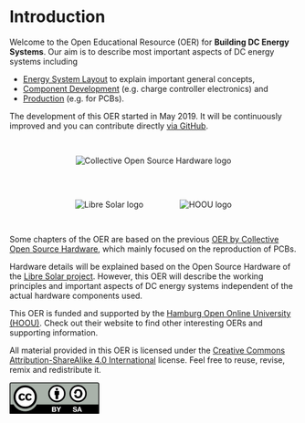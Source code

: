 # Introduction

Welcome to the Open Educational Resource (OER) for **Building DC Energy Systems**. Our aim is to describe most important aspects of DC energy systems including

- [Energy System Layout](/system/) to explain important general concepts,
- [Component Development](/development/) (e.g. charge controller electronics) and
- [Production](/production/) (e.g. for PCBs).

The development of this OER started in May 2019. It will be continuously improved and you can contribute directly [via GitHub](https://github.com/LibreSolar/learn.libre.solar/).

<div style="text-align:center">
<img style="padding:30px" src="./images/cosh_logo_wo_text.png" alt="Collective Open Source Hardware logo" />
<img style="padding:30px" src="./images/libre_solar_logo_hochkant_200px.png" alt="Libre Solar logo" />
<img style="padding:30px" src="./images/hoou_logo_200px.png" alt="HOOU logo" />
</div>

Some chapters of the OER are based on the previous [OER by Collective Open Source Hardware](http://cos-h.cc), which mainly focused on the reproduction of PCBs.

Hardware details will be explained based on the Open Source Hardware of the [Libre Solar project](https://libre.solar). However, this OER will describe the working principles and important aspects of DC energy systems independent of the actual hardware components used.

This OER is funded and supported by the [Hamburg Open Online University (HOOU)](https://www.hoou.de). Check out their website to find other interesting OERs and supporting information.

All material provided in this OER is licensed under the [Creative Commons Attribution-ShareAlike 4.0 International](https://creativecommons.org/licenses/by-sa/4.0/legalcode) license. Feel free to reuse, revise, remix and redistribute it.

![CC-BY-SA](./images/cc-by-sa.png)
